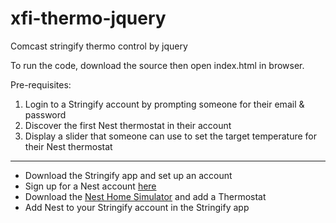 # xfi-thermo-jquery
Comcast stringify thermo control by jquery

To run the code, download the source then open index.html in browser.

Pre-requisites:
1. Login to a Stringify account by prompting someone for their email & password
2. Discover the first Nest thermostat in their account
3. Display a slider that someone can use to set the target temperature for their Nest thermostat

---

* Download the Stringify app and set up an account
* Sign up for a Nest account [here](https://home.nest.com/)
* Download the [Nest Home Simulator](https://developers.nest.com/documentation/cloud/home-simulator) and add a Thermostat
* Add Nest to your Stringify account in the Stringify app

